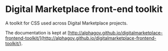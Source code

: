 # Digital Marketplace front-end toolkit

A toolkit for CSS used across Digital Marketplace projects.

The documentation is kept at [http://alphagov.github.io/digitalmarketplace-frontend-toolkit/](http://alphagov.github.io/digitalmarketplace-frontend-toolkit/).

